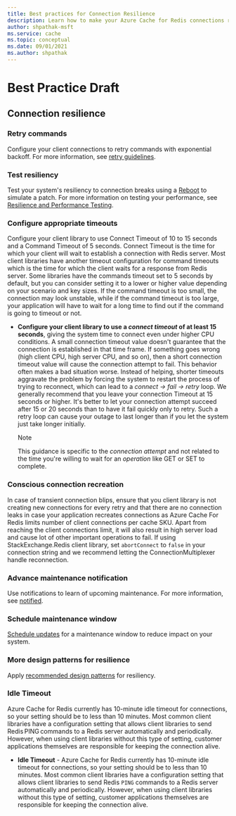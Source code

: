 ```yaml
---
title: Best practices for Connection Resilience
description: Learn how to make your Azure Cache for Redis connections resilient.
author: shpathak-msft
ms.service: cache
ms.topic: conceptual
ms.date: 09/01/2021
ms.author: shpathak
---
```

# Best Practice Draft

## Connection resilience

### Retry commands

Configure your client connections to retry commands with exponential backoff. For more information, see [retry guidelines](/azure/architecture/best-practices/retry-service-specific#azure-cache-for-redis).

### Test resiliency

Test your system's resiliency to connection breaks using a [Reboot](cache-administration.md#reboot) to simulate a patch. For more information on testing your performance, see [Resilience and Performance Testing](cache-best-practices-performance.md).

### Configure appropriate timeouts

Configure your client library to use Connect Timeout of 10 to 15 seconds and a Command Timeout of 5 seconds. Connect Timeout is the time for which your client will wait to establish a connection with Redis server. Most client libraries have another timeout configuration for command timeouts which is the time for which the client waits for a response from Redis server. Some libraries have the commands timeout set to 5 seconds by default, but you can consider setting it to a lower or higher value depending on your scenario and key sizes. If the command timeout is too small, the connection may look unstable, while if the command timeout is too large, your application will have to wait for a long time to find out if the command is going to timeout or not.

* **Configure your client library to use a *connect timeout* of at least 15 seconds**, giving the system time to connect even under higher CPU conditions.  A small connection timeout value doesn't guarantee that the connection is established in that time frame.  If something goes wrong (high client CPU, high server CPU, and so on), then a short connection timeout value will cause the connection attempt to fail. This behavior often makes a bad situation worse.  Instead of helping, shorter timeouts aggravate the problem by forcing the system to restart the process of trying to reconnect, which can lead to a *connect -> fail -> retry* loop. We generally recommend that you leave your connection Timeout at 15 seconds or higher. It's better to let your connection attempt succeed after 15 or 20 seconds than to have it fail quickly only to retry. Such a retry loop can cause your outage to last longer than if you let the system just take longer initially.  
   > [!NOTE]
   > This guidance is specific to the *connection attempt* and not related to the time you're willing to wait for an *operation* like GET or SET to complete.

### Conscious connection recreation

In case of transient connection blips, ensure that you client library is not creating new connections for every retry and that there are no connection leaks in case your application recreates connections as Azure Cache For Redis limits number of client connections per cache SKU. Apart from reaching the client connections limit, it will also result in high server load and cause lot of other important operations to fail. If using StackExchange.Redis client library, set `abortConnect` to `false` in your connection string and we recommend letting the ConnectionMultiplexer handle reconnection.

### Advance maintenance notification

Use notifications to learn of upcoming maintenance. For more information, see [notified](/cache-failover#can-i-be-notified-in-advance-of-a-planned-maintenance).

### Schedule maintenance window

[Schedule updates](/azure-cache-for-redis/cache-administration#schedule-updates) for a maintenance window to reduce impact on your system.

### More design patterns for resilience

Apply [recommended design patterns](/cache-failover#how-do-i-make-my-application-resilient) for resiliency.

### Idle Timeout

Azure Cache for Redis currently has 10-minute idle timeout for connections, so your setting should be to less than 10 minutes. Most common client libraries have a configuration setting that allows client libraries to send Redis PING commands to a Redis server automatically and periodically. However, when using client libraries without this type of setting, customer applications themselves are responsible for keeping the connection alive.

* **Idle Timeout** - Azure Cache for Redis currently has 10-minute idle timeout for connections, so your setting should be to less than 10 minutes. Most common client libraries have a configuration setting that allows client libraries to send Redis `PING` commands to a Redis server automatically and periodically. However, when using client libraries without this type of setting, customer applications themselves are responsible for keeping the connection alive.
